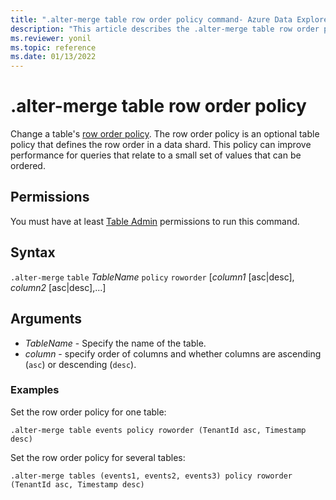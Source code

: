 ```yaml
---
title: ".alter-merge table row order policy command- Azure Data Explorer"
description: "This article describes the .alter-merge table row order policy command in Azure Data Explorer."
ms.reviewer: yonil
ms.topic: reference
ms.date: 01/13/2022
---
```

# .alter-merge table row order policy

Change a table's [row order policy](roworderpolicy.md). The row order policy is an optional table policy that defines the row order in a data shard. This policy can improve performance for queries that relate to a small set of values that can be ordered.

## Permissions

You must have at least [Table Admin](access-control/role-based-access-control.md) permissions to run this command.

## Syntax

`.alter-merge` `table` *TableName* `policy` `roworder` [*column1* [asc|desc], *column2* [asc|desc],...]

## Arguments

- *TableName* - Specify the name of the table.  
- *column* - specify order of columns and whether columns are ascending (`asc`) or descending (`desc`).

### Examples

Set the row order policy for one table:

```kusto
.alter-merge table events policy roworder (TenantId asc, Timestamp desc)
```

Set the row order policy for several tables:

```kusto
.alter-merge tables (events1, events2, events3) policy roworder (TenantId asc, Timestamp desc)
```
